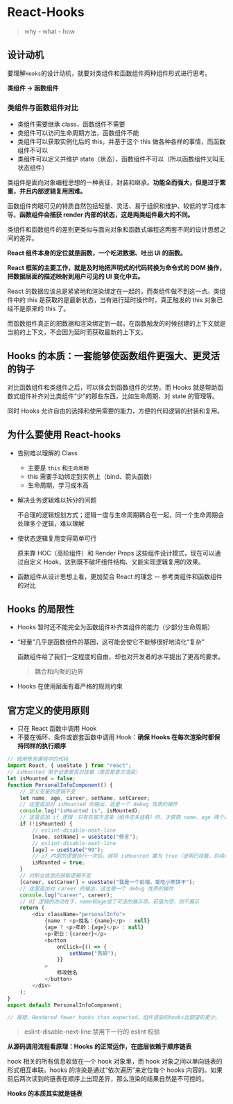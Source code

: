 # React-Hooks

> why - what - how

## 设计动机

要理解`Hooks`的设计动机，就要对类组件和函数组件两种组件形式进行思考。

**类组件 -> 函数组件**

### 类组件与函数组件对比

- 类组件需要继承 class，函数组件不需要
- 类组件可以访问生命周期方法，函数组件不能
- 类组件可以获取实例化后的 this，并基于这个 this 做各种各样的事情，而函数组件不可以
- 类组件可以定义并维护 state（状态），函数组件不可以（所以函数组件又叫无状态组件）

类组件是面向对象编程思想的一种表征，封装和继承。**功能全而强大，但是过于繁重，并且内部逻辑复用困难。**

函数组件肉眼可见的特质自然包括轻量、灵活、易于组织和维护、较低的学习成本等。**函数组件会捕获 render 内部的状态，这是两类组件最大的不同。**

类组件和函数组件的差别更类似与面向对象和函数式编程这两套不同的设计思想之间的差异。

**React 组件本身的定位就是函数，一个吃进数据、吐出 UI 的函数。**

**React 框架的主要工作，就是及时地把声明式的代码转换为命令式的 DOM 操作，把数据层面的描述映射到用户可见的 UI 变化中去。**

React 的数据应该总是紧紧地和渲染绑定在一起的，而类组件做不到这一点。类组件中的 this 是获取的是最新状态，当有进行延时操作时，真正触发的 this 对象已经不是原来的 this 了。

而函数组件真正的把数据和渲染绑定到一起，在函数触发的时候创建的上下文就是当前的上下文，不会因为延时而获取最新的上下文。

## Hooks 的本质：一套能够使函数组件更强大、更灵活的钩子

对比函数组件和类组件之后，可以体会到函数组件的优势。而 Hooks 就是帮助函数式组件补齐对比类组件“少”的那些东西，比如生命周期、对 state 的管理等。

同时 Hooks 允许自由的选择和使用需要的能力，方便的代码逻辑的封装和复用。

## 为什么要使用 React-hooks

- 告别难以理解的 Class
  - 主要是 `this` 和`生命周期`
  - this 需要手动绑定到实例上（bind、箭头函数）
  - 生命周期，学习成本高
- 解决业务逻辑难以拆分的问题

  不合理的逻辑规划方式；逻辑一度与生命周期耦合在一起，同一个生命周期会处理多个逻辑，难以理解

- 使状态逻辑复用变得简单可行

  原来靠 HOC（高阶组件）和 Render Props 这些组件设计模式，现在可以通过自定义 Hook，达到既不破坏组件结构、又能实现逻辑复用的效果。

- 函数组件从设计思想上看，更加契合 React 的理念 -- 参考类组件和函数组件的对比

## Hooks 的局限性

- Hooks 暂时还不能完全为函数组件补齐类组件的能力（少部分生命周期）
- “轻量”几乎是函数组件的基因，这可能会使它不能够很好地消化“复杂”

  函数组件给了我们一定程度的自由，却也对开发者的水平提出了更高的要求。

  > 耦合和内聚的边界

- Hooks 在使用层面有着严格的规则约束

## 官方定义的使用原则

- 只在 React 函数中调用 Hook
- 不要在循环、条件或嵌套函数中调用 Hook：**确保 Hooks 在每次渲染时都保持同样的执行顺序**

```javascript
// 借用修言课程中的代码
import React, { useState } from "react";
// isMounted 用于记录是否已挂载（是否是首次渲染）
let isMounted = false;
function PersonalInfoComponent() {
	// 定义变量的逻辑不变
	let name, age, career, setName, setCareer;
	// 这里追加对 isMounted 的输出，这是一个 debug 性质的操作
	console.log("isMounted is", isMounted);
	// 这里追加 if 逻辑：只有在首次渲染（组件还未挂载）时，才获取 name、age 两个状态
	if (!isMounted) {
		// eslint-disable-next-line
		[name, setName] = useState("修言");
		// eslint-disable-next-line
		[age] = useState("99");
		// if 内部的逻辑执行一次后，就将 isMounted 置为 true（说明已挂载，后续都不再是首次渲染了）
		isMounted = true;
	}
	// 对职业信息的获取逻辑不变
	[career, setCareer] = useState("我是一个前端，爱吃小熊饼干");
	// 这里追加对 career 的输出，这也是一个 debug 性质的操作
	console.log("career", career);
	// UI 逻辑的改动在于，name和age成了可选的展示项，若值为空，则不展示
	return (
		<div className="personalInfo">
			{name ? <p>姓名：{name}</p> : null}
			{age ? <p>年龄：{age}</p> : null}
			<p>职业：{career}</p>
			<button
				onClick={() => {
					setName("秀妍");
				}}
			>
				修改姓名
			</button>
		</div>
	);
}
export default PersonalInfoComponent;

// 报错，Rendered fewer hooks than expected。组件渲染的hooks比期望的更少。
```

> eslint-disable-next-line:禁用下一行的 eslint 校验

**从源码调用流程看原理：Hooks 的正常运作，在底层依赖于顺序链表**

hook 相关的所有信息收敛在一个 hook 对象里，而 hook 对象之间以单向链表的形式相互串联。hooks 的渲染是通过“依次遍历”来定位每个 hooks 内容的。如果前后两次读到的链表在顺序上出现差异，那么渲染的结果自然是不可控的。

**Hooks 的本质其实就是链表**
